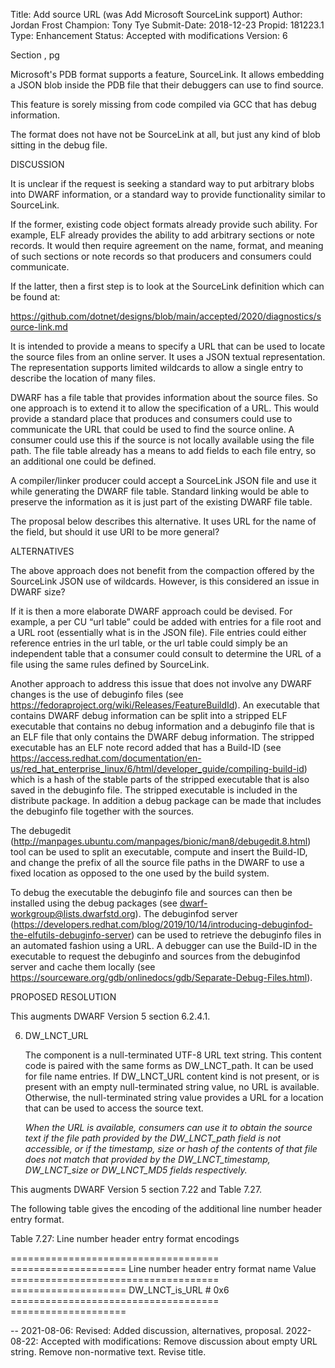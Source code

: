 Title:       Add source URL (was Add Microsoft SourceLink support)
Author:      Jordan Frost
Champion:    Tony Tye
Submit-Date: 2018-12-23
Propid:      181223.1
Type:        Enhancement
Status:      Accepted with modifications
Version:     6

Section , pg 

Microsoft's PDB format supports a feature, SourceLink. It allows embedding a 
JSON blob inside the PDB file that their debuggers can use to find source.

This feature is sorely missing from code compiled via GCC that has debug 
information.

The format does not have not be SourceLink at all, but just any kind of blob 
sitting in the debug file.


DISCUSSION

It is unclear if the request is seeking a standard way to put arbitrary blobs
into DWARF information, or a standard way to provide functionality similar 
to SourceLink.

If the former, existing code object formats already provide such ability. For
example, ELF already provides the ability to add arbitrary sections or note
records. It would then require agreement on the name, format, and meaning of
such sections or note records so that producers and consumers could communicate.

If the latter, then a first step is to look at the SourceLink definition 
which can be found at:

  https://github.com/dotnet/designs/blob/main/accepted/2020/diagnostics/source-link.md

It is intended to provide a means to specify a URL that can be used to locate
the source files from an online server. It uses a JSON textual representation. 
The representation supports limited wildcards to allow a single entry to
describe the location of many files.

DWARF has a file table that provides information about the source files. So one
approach is to extend it to allow the specification of a URL. This would provide
a standard place that produces and consumers could use to communicate the URL
that could be used to find the source online. A consumer could use this if the
source is not locally available using the file path. The file table already has
a means to add fields to each file entry, so an additional one could be defined.

A compiler/linker producer could accept a SourceLink JSON file and use it while
generating the DWARF file table. Standard linking would be able to preserve 
the information as it is just part of the existing DWARF file table.

The proposal below describes this alternative. It uses URL for the name of the
field, but should it use URI to be more general?

ALTERNATIVES

The above approach does not benefit from the compaction offered by the
SourceLink JSON use of wildcards. However, is this considered an issue
in DWARF size?

If it is then a more elaborate DWARF approach could be devised. For example,
a per CU “url table” could be added with entries for a file root and a URL
root (essentially what is in the JSON file). File entries could either
reference entries in the url table, or the url table could simply be an
independent table that a consumer could consult to determine the URL of a
file using the same rules defined by SourceLink.

Another approach to address this issue that does not involve any DWARF changes 
is the use of debuginfo files
(see https://fedoraproject.org/wiki/Releases/FeatureBuildId). An executable that 
contains DWARF debug information can be split into a stripped ELF executable that 
contains no debug information and a debuginfo file that is an ELF file that only 
contains the DWARF debug information. The stripped executable has an ELF note record
added that has a Build-ID 
(see https://access.redhat.com/documentation/en-us/red_hat_enterprise_linux/6/html/developer_guide/compiling-build-id)
which is a hash of the stable parts of the stripped executable that is also
saved in the debuginfo file. The stripped executable is included in the distribute
package. In addition a debug package can be made that includes the debuginfo file
together with the sources. 

The debugedit (http://manpages.ubuntu.com/manpages/bionic/man8/debugedit.8.html) 
tool can be used to split an executable, compute and insert the Build-ID, and
change the prefix of all the source file paths in the DWARF to use a fixed
location as opposed to the one used by the build system.

To debug the executable the debuginfo file and sources can then be installed using
the debug packages (see dwarf-workgroup@lists.dwarfstd.org). The debuginfod server
(https://developers.redhat.com/blog/2019/10/14/introducing-debuginfod-the-elfutils-debuginfo-server)
can be used to retrieve the debuginfo files in an automated fashion using a URL.
A debugger can use the Build-ID in the executable to request the debuginfo and 
sources from the debuginfod server and cache them locally
(see https://sourceware.org/gdb/onlinedocs/gdb/Separate-Debug-Files.html).

PROPOSED RESOLUTION

This augments DWARF Version 5 section 6.2.4.1.

6.  DW_LNCT_URL
 
    The component is a null-terminated UTF-8 URL text string. This content code
    is paired with the same forms as DW_LNCT_path. It can be used for file
    name entries.  If DW_LNCT_URL content kind is not present, or is present 
    with an empty null-terminated string value, no URL is available.  Otherwise,
    the null-terminated string value provides a URL for a location that can be
    used to access the source text.

    *When the URL is available, consumers can use it to obtain the source
    text if the file path provided by the DW_LNCT_path field is
    not accessible, or if the timestamp, size or hash of the contents of that
    file does not match that provided by the DW_LNCT_timestamp, 
    DW_LNCT_size or DW_LNCT_MD5 fields respectively.*

This augments DWARF Version 5 section 7.22 and Table 7.27.

The following table gives the encoding of the additional line number header
entry format.

  Table 7.27: Line number header entry format encodings

  ====================================  ====================
  Line number header entry format name  Value
  ====================================  ====================
  DW_LNCT_is_URL #                      0x6
  ====================================  ====================

--
2021-08-06:  Revised: Added discussion, alternatives, proposal.
2022-08-22:  Accepted with modifications: Remove discussion about empty URL string.
             Remove non-normative text.  Revise title.  
   
